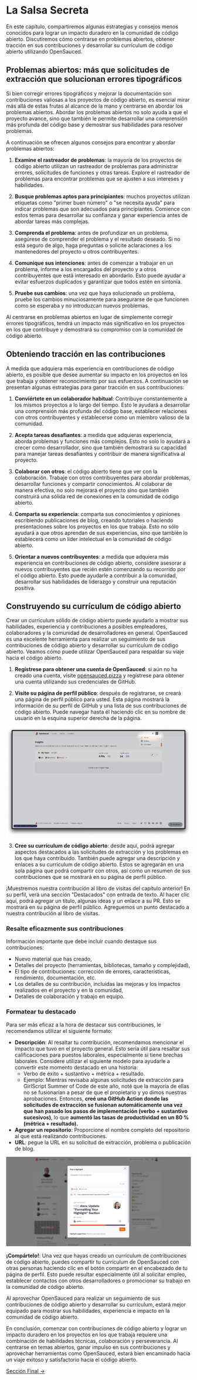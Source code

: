 # La Salsa Secreta

En este capítulo, compartiremos algunas estrategias y consejos menos conocidos para lograr un impacto duradero en la comunidad de código abierto. Discutiremos cómo centrarse en problemas abiertos, obtener tracción en sus contribuciones y desarrollar su currículum de código abierto utilizando OpenSauced.

## Problemas abiertos: más que solicitudes de extracción que solucionan errores tipográficos

Si bien corregir errores tipográficos y mejorar la documentación son contribuciones valiosas a los proyectos de código abierto, es esencial mirar más allá de estas frutas al alcance de la mano y centrarse en abordar los problemas abiertos. Abordar los problemas abiertos no solo ayuda a que el proyecto avance, sino que también le permite desarrollar una comprensión más profunda del código base y demostrar sus habilidades para resolver problemas.

A continuación se ofrecen algunos consejos para encontrar y abordar problemas abiertos:

1. **Examine el rastreador de problemas**: la mayoría de los proyectos de código abierto utilizan un rastreador de problemas para administrar errores, solicitudes de funciones y otras tareas. Explore el rastreador de problemas para encontrar problemas que se ajusten a sus intereses y habilidades.

2. **Busque problemas aptos para principiantes**: muchos proyectos utilizan etiquetas como "primer buen número" o "se necesita ayuda" para indicar problemas que son adecuados para principiantes. Comience con estos temas para desarrollar su confianza y ganar experiencia antes de abordar tareas más complejas.

3. **Comprenda el problema**: antes de profundizar en un problema, asegúrese de comprender el problema y el resultado deseado. Si no está seguro de algo, haga preguntas o solicite aclaraciones a los mantenedores del proyecto u otros contribuyentes.

4. **Comunique sus intenciones**: antes de comenzar a trabajar en un problema, informe a los encargados del proyecto y a otros contribuyentes que está interesado en abordarlo. Esto puede ayudar a evitar esfuerzos duplicados y garantizar que todos estén en sintonía.

5. **Pruebe sus cambios**: una vez que haya solucionado un problema, pruebe los cambios minuciosamente para asegurarse de que funcionen como se esperaba y no introduzcan nuevos problemas.

Al centrarse en problemas abiertos en lugar de simplemente corregir errores tipográficos, tendrá un impacto más significativo en los proyectos en los que contribuye y demostrará su compromiso con la comunidad de código abierto.

## Obteniendo tracción en las contribuciones

A medida que adquiera más experiencia en contribuciones de código abierto, es posible que desee aumentar su impacto en los proyectos en los que trabaja y obtener reconocimiento por sus esfuerzos. A continuación se presentan algunas estrategias para ganar tracción en sus contribuciones:

1. **Conviértete en un colaborador habitual**: Contribuye constantemente a los mismos proyectos a lo largo del tiempo. Esto le ayudará a desarrollar una comprensión más profunda del código base, establecer relaciones con otros contribuyentes y establecerse como un miembro valioso de la comunidad.

2. **Acepta tareas desafiantes**: a medida que adquieras experiencia, aborda problemas y funciones más complejos. Esto no solo lo ayudará a crecer como desarrollador, sino que también demostrará su capacidad para manejar tareas desafiantes y contribuir de manera significativa al proyecto.

3. **Colaborar con otros**: el código abierto tiene que ver con la colaboración. Trabaje con otros contribuyentes para abordar problemas, desarrollar funciones y compartir conocimientos. Al colaborar de manera efectiva, no solo mejorará el proyecto sino que también construirá una sólida red de conexiones en la comunidad de código abierto.

4. **Comparta su experiencia**: comparta sus conocimientos y opiniones escribiendo publicaciones de blog, creando tutoriales o haciendo presentaciones sobre los proyectos en los que trabaja. Esto no sólo ayudará a que otros aprendan de sus experiencias, sino que también lo establecerá como un líder intelectual en la comunidad de código abierto.

5. **Orientar a nuevos contribuyentes**: a medida que adquiera más experiencia en contribuciones de código abierto, considere asesorar a nuevos contribuyentes que recién estén comenzando su recorrido por el código abierto. Esto puede ayudarle a contribuir a la comunidad, desarrollar sus habilidades de liderazgo y construir una reputación positiva.

## Construyendo su currículum de código abierto

Crear un currículum sólido de código abierto puede ayudarlo a mostrar sus habilidades, experiencia y contribuciones a posibles empleadores, colaboradores y la comunidad de desarrolladores en general. OpenSauced es una excelente herramienta para realizar un seguimiento de sus contribuciones de código abierto y desarrollar su currículum de código abierto. Veamos cómo puede utilizar OpenSauced para respaldar su viaje hacia el código abierto.

1. **Regístrese para obtener una cuenta de OpenSauced**: si aún no ha creado una cuenta, visite [opensauced.pizza](https://opensauced.pizza/) y regístrese para obtener una cuenta utilizando sus credenciales de GitHub.

2. **Visite su página de perfil público**: después de registrarse, se creará una página de perfil público para usted. Esta página mostrará la información de su perfil de GitHub y una lista de sus contribuciones de código abierto. Puede navegar hasta él haciendo clic en su nombre de usuario en la esquina superior derecha de la página.

![Navegando a su página de perfil público](../../images/opensauced-profile.png)

3. **Cree su currículum de código abierto**: desde aquí, podrá agregar aspectos destacados a las solicitudes de extracción y los problemas en los que haya contribuido. También puede agregar una descripción y enlaces a su currículum de código abierto. Estos se agregarán en una sola página que podrá compartir con otros, así como un resumen de sus contribuciones que se mostrará en su página de perfil público.

¡Muestremos nuestra contribución al libro de visitas del capítulo anterior! En su perfil, verá una sección "Destacados" con entrada de texto. Al hacer clic aquí, podrá agregar un título, algunas ideas y un enlace a su PR. Esto se mostrará en su página de perfil público. Agreguemos un punto destacado a nuestra contribución al libro de visitas.

### Resalte eficazmente sus contribuciones

Información importante que debe incluir cuando destaque sus contribuciones:

- Nuevo material que has creado,
- Detalles del proyecto (herramientas, bibliotecas, tamaño y complejidad),
- El tipo de contribuciones: corrección de errores, características, rendimiento, documentación, etc.
- Los detalles de su contribución, incluidas las mejoras y los impactos realizados en el proyecto y en la comunidad,
- Detalles de colaboración y trabajo en equipo.

### Formatear tu destacado

Para ser más eficaz a la hora de destacar sus contribuciones, le recomendamos utilizar el siguiente formato:

- **Descripción**: Al resaltar tu contribución, recomendamos mencionar el impacto que tuvo en el proyecto general. Esto sería útil para resaltar sus calificaciones para puestos laborales, especialmente si tiene brechas laborales. Considere utilizar el siguiente modelo para ayudarle a convertir este momento destacado en una historia:
  - Verbo de éxito + sustantivo + métrica + resultado.
  - Ejemplo: Mientras revisaba algunas solicitudes de extracción para GirlScript Summer of Code de este año, noté que la mayoría de ellas no se fusionarían a pesar de que el propietario y yo dimos nuestras aprobaciones. Entonces, **creé una GitHub Action donde las solicitudes de extracción se fusionan automáticamente una vez que han pasado los pasos de implementación (verbo + sustantivo sucesivos)**, lo que **aumentó las tasas de productividad en un 80 % (métrica + resultado).**
- **Agregar un repositorio**: Proporcione el nombre completo del repositorio al que está realizando contribuciones.
- **URL**: pegue la URL en su solicitud de extracción, problema o publicación de blog.

![Agregar un resaltado a tu perfil](../../images/opensauced-highlights.png)

**¡Compártelo!**: Una vez que hayas creado un currículum de contribuciones de código abierto, puedes compartir tu currículum de OpenSauced con otras personas haciendo clic en el botón compartir en el encabezado de tu página de perfil. Esto puede resultar especialmente útil al solicitar empleo, establecer contactos con otros desarrolladores o promocionar su trabajo en la comunidad de código abierto.

Al aprovechar OpenSauced para realizar un seguimiento de sus contribuciones de código abierto y desarrollar su currículum, estará mejor equipado para mostrar sus habilidades, experiencia e impacto en la comunidad de código abierto.

En conclusión, comenzar con contribuciones de código abierto y lograr un impacto duradero en los proyectos en los que trabaja requiere una combinación de habilidades técnicas, colaboración y perseverancia. Al centrarse en temas abiertos, ganar impulso en sus contribuciones y aprovechar herramientas como OpenSauced, estará bien encaminado hacia un viaje exitoso y satisfactorio hacia el código abierto.

[Sección Final ->](07-tipos-de-contribuciones.md)
